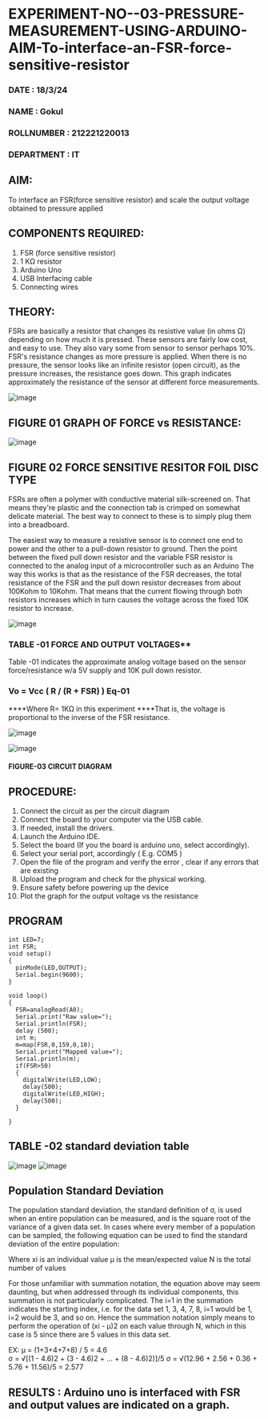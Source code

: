 # EXPERIMENT-NO--03-PRESSURE-MEASUREMENT-USING-ARDUINO-AIM-To-interface-an-FSR-force-sensitive-resistor

### DATE : 18/3/24
### NAME : Gokul
### ROLLNUMBER : 212221220013
### DEPARTMENT : IT
## AIM: 
To interface an FSR(force sensitive resistor) and scale the output voltage obtained to pressure applied 
 
## COMPONENTS REQUIRED:
1.	FSR  (force sensitive resistor)
2.	1 KΩ resistor 
3.	Arduino Uno 
4.	USB Interfacing cable 
5.	Connecting wires 


## THEORY: 
FSRs are basically a resistor that changes its resistive value (in ohms Ω) depending on how much it is pressed. These sensors are fairly low cost, and easy to use. They also vary some from sensor to sensor perhaps 10%. FSR's resistance changes as more pressure is applied. When there is no pressure, the sensor looks like an infinite resistor (open circuit), as the pressure increases, the resistance goes down. This graph indicates approximately the resistance of the sensor at different force measurements.
 

![image](https://user-images.githubusercontent.com/36288975/163532939-d6888ae1-4068-4d83-86a7-fc4c32d5179e.png)

## FIGURE 01 GRAPH OF FORCE vs RESISTANCE:
![image](https://user-images.githubusercontent.com/36288975/163532957-82d57567-a1c3-48c5-8a87-7ea66d6fca49.png)

## FIGURE 02 FORCE SENSITIVE RESITOR FOIL DISC TYPE  

FSRs are often a polymer with conductive material silk-screened on. That means they're plastic and the connection tab is crimped on somewhat delicate material. The best way to connect to these is to simply plug them into a breadboard.

The easiest way to measure a resistive sensor is to connect one end to power and the other to a pull-down resistor to ground. Then the point between the fixed pull down resistor and the variable FSR resistor is connected to the analog input of a microcontroller such as an Arduino The way this works is that as the resistance of the FSR decreases, the total resistance of the FSR and the pull down resistor decreases from about 100Kohm to 10Kohm. That means that the current flowing through both resistors increases which in turn causes the voltage across the fixed 10K resistor to increase.

 ![image](https://user-images.githubusercontent.com/36288975/163532972-2b909551-12c9-485d-adb1-d1e988d557bd.png)

### TABLE -01 FORCE AND OUTPUT VOLTAGES**
	
  Table -01 indicates the approximate analog voltage based on the sensor force/resistance w/a 5V supply and 10K pull down resistor.

### Vo = Vcc ( R / (R + FSR) )								Eq-01

****Where R= 1KΩ in this experiment 
****That is, the voltage is proportional to the inverse of the FSR resistance.

![image](https://user-images.githubusercontent.com/36288975/163532979-a2a5cb5c-f495-442c-843e-bebb82737a35.png) <br>


![image](https://github.com/vasanthkumarch/EXPERIMENT-NO--04-PRESSURE-MEASUREMENT-USING-ARDUINO-AIM-To-interface-an-FSR-force-sensitive-resist/assets/103019882/67353243-322a-4824-a169-565041080717) <br>

#### FIGURE-03 CIRCUIT DIAGRAM



## PROCEDURE:
1.	Connect the circuit as per the circuit diagram 
2.	Connect the board to your computer via the USB cable.
3.	If needed, install the drivers.
4.	Launch the Arduino IDE.
5.	Select the board (If you the board is arduino uno, select accordingly).
6.	Select your serial port, accordingly ( E.g. COM5 )
7.	Open the file of the program  and verify the error , clear if any errors that are existing 
8.	Upload the program and check for the physical working. 
9.	Ensure safety before powering up the device 
10.	Plot the graph for the output voltage vs the resistance 


## PROGRAM 
```
int LED=7;
int FSR;
void setup()
{
  pinMode(LED,OUTPUT);
  Serial.begin(9600);
}

void loop()
{
  FSR=analogRead(A0);
  Serial.print("Raw value=");
  Serial.println(FSR);
  delay (500);
  int m;
  m=map(FSR,0,159,0,10);
  Serial.print("Mapped value=");
  Serial.println(m);
  if(FSR>50)
  {
    digitalWrite(LED,LOW);
    delay(500);
    digitalWrite(LED,HIGH);
    delay(500);
  }   
  
}
```

## TABLE -02 standard deviation table 
![image](https://github.com/vasanthkumarch/EXPERIMENT-NO--04-PRESSURE-MEASUREMENT-USING-ARDUINO-AIM-To-interface-an-FSR-force-sensitive-resist/assets/103019882/63894379-d74d-4466-acb0-d88acc0b365f)
![image](https://github.com/vasanthkumarch/EXPERIMENT-NO--04-PRESSURE-MEASUREMENT-USING-ARDUINO-AIM-To-interface-an-FSR-force-sensitive-resist/assets/103019882/1998d5f6-8c9d-42e0-b290-386ff64846a9)


## Population Standard Deviation
The population standard deviation, the standard definition of σ, is used when an entire population can be measured, and is the square root of the variance of a given data set. In cases where every member of a population can be sampled, the following equation can be used to find the standard deviation of the entire population:



Where
xi is an individual value
μ is the mean/expected value
N is the total number of values

For those unfamiliar with summation notation, the equation above may seem daunting, but when addressed through its individual components, this summation is not particularly complicated. The i=1 in the summation indicates the starting index, i.e. for the data set 1, 3, 4, 7, 8, i=1 would be 1, i=2 would be 3, and so on. Hence the summation notation simply means to perform the operation of (xi - μ)2 on each value through N, which in this case is 5 since there are 5 values in this data set.

EX:           μ = (1+3+4+7+8) / 5 = 4.6        
σ = √[(1 - 4.6)2 + (3 - 4.6)2 + ... + (8 - 4.6)2)]/5
σ = √(12.96 + 2.56 + 0.36 + 5.76 + 11.56)/5 = 2.577















## RESULTS : Arduino uno is interfaced with FSR and output values are indicated on a graph.
